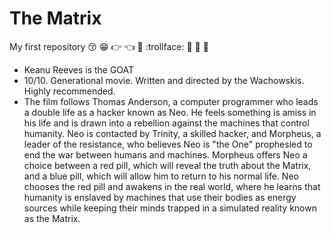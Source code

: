 # The Matrix
My first repository :kissing_closed_eyes: :grin: :point_right: :point_left: :running: :trollface: :see_no_evil: :hear_no_evil: :speak_no_evil:
                                    

- Keanu Reeves is the GOAT
- 10/10. Generational movie.  Written and directed by the Wachowskis. Highly recommended.
- The film follows Thomas Anderson, a computer programmer who leads a double life as a hacker known as Neo. He feels something is amiss in his life and is drawn into a rebellion against the machines that control humanity. Neo is contacted by Trinity, a skilled hacker, and Morpheus, a leader of the resistance, who believes Neo is "the One" prophesied to end the war between humans and machines. Morpheus offers Neo a choice between a red pill, which will reveal the truth about the Matrix, and a blue pill, which will allow him to return to his normal life. Neo chooses the red pill and awakens in the real world, where he learns that humanity is enslaved by machines that use their bodies as energy sources while keeping their minds trapped in a simulated reality known as the Matrix.





